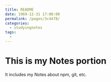 ```yaml
---
title: README
date: 1969-12-31 17:00:00
permalink: /pages/3c4478/
categories:
  - studyingnotes
tags:
  - 
---
```

# This is my Notes portion

It includes my Notes about npm, git, etc. 
